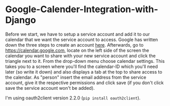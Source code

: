 # Google-Calender-Integration-with-Django

Before we start, we have to setup  a service account and add it to our calendar that we want the service account to access. Google has written down the three steps to create an account [here](https://github.com/googleapis/google-api-python-client#creatinganaccount). Afterwards, go to https://calendar.google.com, locate on the left side of the screen the calendar you want to share with your new service account and click the triangle next to it. From the drop-down menu choose calendar settings. This takes you to a screen where you'll find the calendar-ID which you'll need later (so write it down) and also displays a tab at the top to share access to the calendar. As "person" insert the email address from the service account, give it the respective permissions and  click save  (if you don't click save the service account won't be added).


I'm using oauth2client version 2.2.0 (`pip install oauth2client`).

